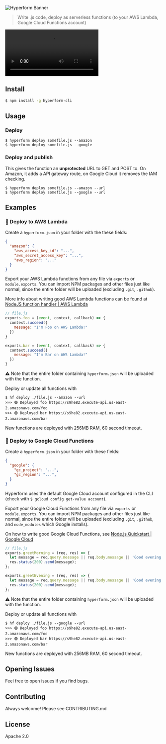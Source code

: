 

![Hyperform Banner](https://github.com/qngapparat/hyperform/blob/master/hyperform-banner.png)


>Write .js code, deploy as serverless functions (to your AWS Lambda, Google Cloud Functions account)


![Hyperform Demo](https://github.com/qngapparat/hyperform/blob/master/demomac.mov)


## Install

```sh
$ npm install -g hyperform-cli
```

## Usage

### Deploy

```
$ hyperform deploy somefile.js --amazon  
$ hyperform deploy somefile.js --google  
```

### Deploy and publish

This gives the function an **unprotected** URL to GET and POST to. On Amazon, it adds a API gateway route, on Google Cloud it removes the IAM checking.

```
$ hyperform deploy somefile.js --amazon --url
$ hyperform deploy somefile.js --google --url  
```


## Examples

### 🚀 Deploy to AWS Lambda

Create a `hyperform.json` in your folder with the these fields:

```json
{
  "amazon": {
    "aws_access_key_id": "...",
    "aws_secret_access_key": "...",
    "aws_region": "..."
  }
}
```

Export your AWS Lambda functions from any file via `exports` or `module.exports`. You can import NPM packages and other files just like normal, since the entire folder will be uploaded (excluding `.git`, `.github`).

More info about writing good AWS Lambda functions can be found at [NodeJS function handler | AWS Lambda](https://docs.aws.amazon.com/lambda/latest/dg/nodejs-handler.html)
 
```js
// file.js
exports.foo = (event, context, callback) => {
  context.succeed({
    message: "I'm Foo on AWS Lambda!"
  })
}

exports.bar = (event, context, callback) => {
  context.succeed({
    message: "I'm Bar on AWS Lambda!"
  })
}
```

⚠️ Note that the entire folder containing `hyperform.json` will be uploaded with the function.

Deploy or update all functions with 

```
$ hf deploy ./file.js --amazon --url
>>> 🟢 Deployed foo https://s9he82.execute-api.us-east-2.amazonaws.com/foo
>>> 🟢 Deployed bar https://s9he82.execute-api.us-east-2.amazonaws.com/bar
```

New functions are deployed with 256MB RAM, 60 second timeout.

### 🚀 Deploy to Google Cloud Functions

Create a `hyperform.json` in your folder with these fields:

```json
{
  "google": {
    "gc_project": "...",
    "gc_region": "...",
  }
}
```

Hyperform uses the default Google Cloud account configured in the CLI (check with `$ gcloud config get-value account`).

Export your Google Cloud Functions from any file via `exports` or `module.exports`. You can import NPM packages and other files just like normal, since the entire folder will be uploaded (excluding `.git`, `.github`, and `node_modules` which Google installs).

On how to write good Google Cloud Functions, see [Node.js Quickstart | Google Cloud](https://cloud.google.com/functions/docs/quickstart-nodejs)



```js
// file.js
exports.greetMorning = (req, res) => {
  let message = req.query.message || req.body.message || 'Good evening from Google Cloud Functions';
  res.status(200).send(message);
};

exports.greetEvening = (req, res) => {
  let message = req.query.message || req.body.message || 'Good evening from Google Cloud Functions!';
  res.status(200).send(message);
};
```

⚠️ Note that the entire folder containing `hyperform.json` will be uploaded with the function.


Deploy or update all functions with

```
$ hf deploy ./file.js --google --url 
>>> 🟢 Deployed foo https://s9he82.execute-api.us-east-2.amazonaws.com/foo
>>> 🟢 Deployed bar https://s9he82.execute-api.us-east-2.amazonaws.com/bar
```
New functions are deployed with 256MB RAM, 60 second timeout.

## Opening Issues

Feel free to open issues if you find bugs.

## Contributing

Always welcome! Please see CONTRIBUTING.md

## License

Apache 2.0
